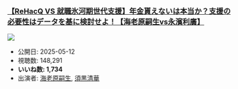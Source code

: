 ### [【ReHacQ VS 就職氷河期世代支援】年金貰えないは本当か？支援の必要性はデータを基に検討せよ！【海老原嗣生vs永濱利廣】](https://www.youtube.com/watch?v=CDQkiBIi5q8)
[![](https://img.youtube.com/vi/CDQkiBIi5q8/sddefault.jpg)](https://www.youtube.com/watch?v=CDQkiBIi5q8)
-   公開日: 2025-05-12
-   視聴数: 148,291
-   **いいね数: 1,734**
-   出演者: [海老原嗣生](/rehacq_fan/people/海老原嗣生 "wikilink"), [須黒清華](/rehacq_fan/people/須黒清華 "wikilink")
